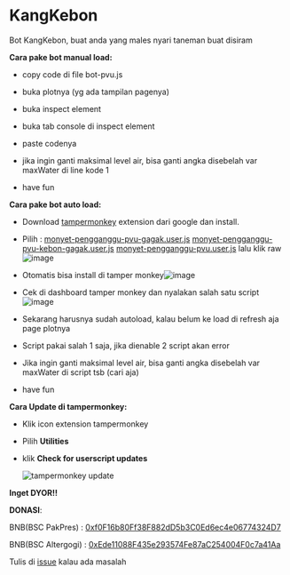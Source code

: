 # KangKebon
Bot KangKebon, buat anda yang males nyari taneman buat disiram

**Cara pake bot manual load:**

- copy code di file bot-pvu.js

- buka plotnya (yg ada tampilan pagenya)

- buka inspect element

- buka tab console di inspect element

- paste codenya

- jika ingin ganti maksimal level air, bisa ganti angka disebelah var maxWater di line kode 1

- have fun

**Cara pake bot auto load:**

- Download [tampermonkey](https://chrome.google.com/webstore/detail/tampermonkey/dhdgffkkebhmkfjojejmpbldmpobfkfo) extension dari google dan install.

- Pilih :
  [monyet-pengganggu-pvu-gagak.user.js](https://github.com/fakhripraya/KangKebon/blob/main/monyet-pengganggu-pvu-gagak.user.js) 
  [monyet-pengganggu-pvu-kebon-gagak.user.js](https://github.com/fakhripraya/KangKebon/blob/main/monyet-pengganggu-pvu-kebon-gagak.user.js)
  [monyet-pengganggu-pvu.user.js](https://github.com/fakhripraya/KangKebon/blob/main/monyet-pengganggu-pvu.user.js) 
  lalu klik raw![image](https://user-images.githubusercontent.com/56806850/129019777-99cafb2f-1c77-47cc-8bae-4f0e687431ce.png)

  

- Otomatis bisa install di tamper monkey![image](https://user-images.githubusercontent.com/56806850/129019866-193e214d-8aed-4a85-8adc-62836bfc5e6f.png)

  

- Cek di dashboard tamper monkey dan nyalakan salah satu script![image](https://user-images.githubusercontent.com/56806850/129019976-7c9fdbde-6e95-43a4-9b40-557dc746b52f.png)

- Sekarang harusnya sudah autoload, kalau belum ke load di refresh aja page plotnya

- Script pakai salah 1 saja, jika dienable 2 script akan error

- Jika ingin ganti maksimal level air, bisa ganti angka disebelah var maxWater di script tsb (cari aja)

- have fun
  

**Cara Update di tampermonkey:**

- Klik icon extension tampermonkey

- Pilih **Utilities**

- klik **Check for userscript updates**

  ![tampermonkey update](https://media.discordapp.net/attachments/873408564159451217/874851323852492860/unknown.png)



**Inget DYOR!!**

**DONASI**:

BNB(BSC PakPres) : [0xf0F16b80Ff38F882dD5b3C0Ed6ec4e06774324D7](https://bscscan.com/address/0xf0F16b80Ff38F882dD5b3C0Ed6ec4e06774324D7)

BNB(BSC Altergogi) : [0xEde11088F435e293574Fe87aC254004F0c7a41Aa](https://bscscan.com/address/0xEde11088F435e293574Fe87aC254004F0c7a41Aa)

Tulis di [issue](https://github.com/fakhripraya/KangKebon/issues) kalau ada masalah
